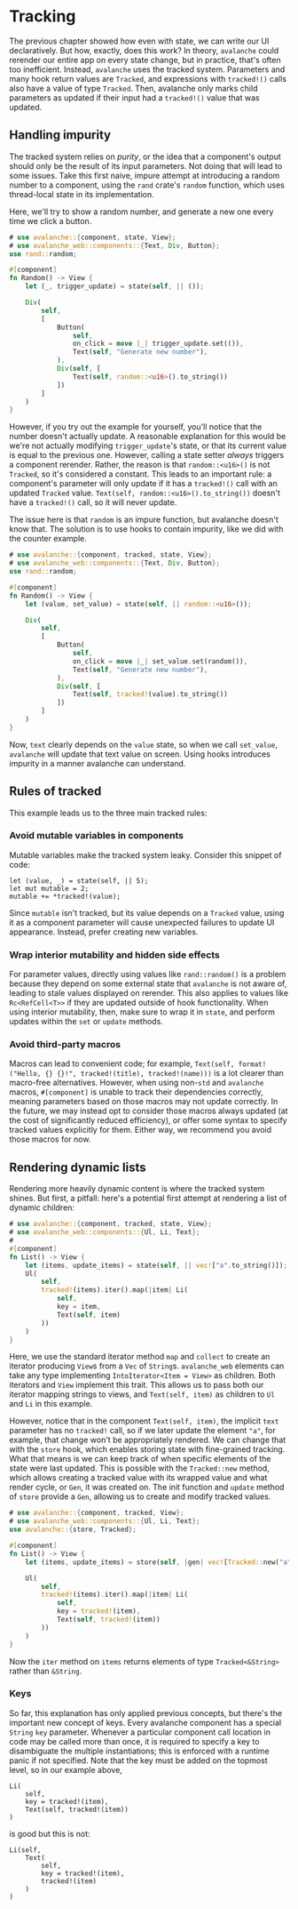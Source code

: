 # Tracking

The previous chapter showed how even with state, we can write our UI declaratively. But how, exactly, does this work?
In theory, `avalanche` could rerender our entire app on every state change, but in practice, that's often too inefficient.
Instead, `avalanche` uses the tracked system. Parameters and many hook return values are `Tracked`, and expressions with
`tracked!()` calls also have a value of type `Tracked`. Then, avalanche only marks child parameters as updated if their input 
had a `tracked!()` value that was updated.

## Handling impurity

The tracked system relies on _purity_, or the idea that a component's output should only be the result of its input parameters. 
Not doing that will lead to some issues. Take this first naive, impure attempt at introducing a random number to a 
component, using the `rand` crate's `random` function, which uses thread-local state in its implementation. 

Here, we'll try to show a random number, and generate a new one every time we click a button.

```rust
# use avalanche::{component, state, View};
# use avalanche_web::components::{Text, Div, Button};
use rand::random;

#[component]
fn Random() -> View {
    let (_, trigger_update) = state(self, || ());

    Div(
        self,
        [
            Button(
                self,
                on_click = move |_| trigger_update.set(()),
                Text(self, "Generate new number"),
            ),
            Div(self, [
                Text(self, random::<u16>().to_string())
            ]) 
        ]
    )
}
```
However, if you try out the example for yourself, you'll notice that the number doesn't actually update. A reasonable explanation for this would be
we're not actually modifying `trigger_update`'s state, or that its current value is equal to the previous one. However, calling a state setter _always_ 
triggers a component rerender. Rather, the reason is that `random::<u16>()` is not `Tracked`, so it's considered a constant. This leads to an important rule: 
a component's parameter will only update if it has a `tracked!()` call with an updated `Tracked` value. `Text(self, random::<u16>().to_string())` doesn't have a `tracked!()`
call, so it will never update.

The issue here is that `random` is an impure function, but avalanche doesn't know that. The solution is to use hooks to contain impurity, like we did with 
the counter example.

```rust
# use avalanche::{component, tracked, state, View};
# use avalanche_web::components::{Text, Div, Button};
use rand::random;

#[component]
fn Random() -> View {
    let (value, set_value) = state(self, || random::<u16>());

    Div(
        self,
        [
            Button(
                self,
                on_click = move |_| set_value.set(random()),
                Text(self, "Generate new number"),
            ),
            Div(self, [
                Text(self, tracked!(value).to_string())
            ]) 
        ]
    )
}
```

Now, `text` clearly depends on the `value` state, so when we call `set_value`, `avalanche` will update that text value on screen.
Using hooks introduces impurity in a manner avalanche can understand.

## Rules of tracked

This example leads us to the three main tracked rules:


### Avoid mutable variables in components

Mutable variables make the tracked system leaky. Consider this snippet of code:

```rust,ignore
let (value, _) = state(self, || 5);
let mut mutable = 2;
mutable += *tracked!(value);
```

Since `mutable` isn't tracked, but its value depends on a `Tracked` value, using it as a component parameter will 
cause unexpected failures to update UI appearance. Instead, prefer creating new variables.

### Wrap interior mutability and hidden side effects

For parameter values, directly using values like `rand::random()` is a problem because they depend on some external state
that `avalanche` is not aware of, leading to stale values displayed on rerender. This also applies to values like `Rc<RefCell<T>>`
if they are updated outside of hook functionality. When using interior mutability, then, make sure to wrap it in `state`, and perform updates 
within the `set` or `update` methods.

### Avoid third-party macros

Macros can lead to convenient code; for example, `Text(self, format!("Hello, {} {}!", tracked!(title), tracked!(name)))` is a lot clearer than macro-free
alternatives. However, when using non-`std` and `avalanche` macros, `#[component]` is unable to track their dependencies correctly, meaning
parameters based on those macros may not update correctly. In the future, we may instead opt to consider those macros always updated (at the cost of significantly reduced efficiency), or offer some syntax to specify tracked values explicitly for them. Either way, we recommend you avoid those macros for now. 

## Rendering dynamic lists

Rendering more heavily dynamic content is where the tracked system shines. But first, a pitfall:
here's a potential first attempt at rendering a list of dynamic children:

```rust
# use avalanche::{component, tracked, state, View};
# use avalanche_web::components::{Ul, Li, Text};
#
#[component]
fn List() -> View {
    let (items, update_items) = state(self, || vec!["a".to_string()]);
    Ul(
        self,
        tracked!(items).iter().map(|item| Li(
            self,
            key = item,
            Text(self, item)
        ))
    )
}
```

Here, we use the standard iterator method `map` and `collect` to create an iterator
producing `View`s from a `Vec` of `String`s. `avalanche_web` elements can take any
type implementing `IntoIterator<Item = View>` as children. 
Both iterators and `View` implement this trait. This allows us to pass 
both our iterator mapping strings to views, and `Text(self, item)` as children to
`Ul` and `Li` in this example.

However, notice that in the component `Text(self, item)`, the implicit `text` parameter has no `tracked!` call, so if we later 
update the element `"a"`, for example, that change won't be appropriately rendered. We can change that with the `store` hook,
which enables storing state with fine-grained tracking. What that means is we can keep track of when specific elements of the
state were last updated. This is possible with the `Tracked::new` method, which allows creating a tracked value with its wrapped
value and what render cycle, or `Gen`, it was created on. The init function and `update` method of `store` provide a `Gen`, allowing
us to create and modify tracked values.

```rust
# use avalanche::{component, tracked, View};
# use avalanche_web::components::{Ul, Li, Text};
use avalanche::{store, Tracked};

#[component]
fn List() -> View {
    let (items, update_items) = store(self, |gen| vec![Tracked::new("a", gen)]);

    Ul(
        self,
        tracked!(items).iter().map(|item| Li(
            self,
            key = tracked!(item),
            Text(self, tracked!(item))
        ))
    )
}
```
Now the `iter` method on `items` returns elements of type `Tracked<&String>` rather than `&String`.


### Keys

So far, this explanation has only applied previous concepts, but there's the important new concept of keys. Every avalanche component has a special `String` `key` parameter. Whenever a particular component call location in code may be called more than once, it is required to specify a key to disambiguate the multiple instantiations; this is enforced with a runtime panic if not specified. Note that the key must be added on the topmost level, so in our example above,
```rust,ignore
Li(
    self,
    key = tracked!(item),
    Text(self, tracked!(item))
)
```
is good but this is not:
```rust,should_panic,ignore,
Li(self, 
    Text(
        self,
        key = tracked!(item),
        tracked!(item)
    )
)
```